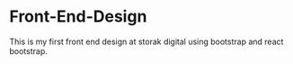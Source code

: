 # Front-End-Design
This is my first front end design at storak digital using bootstrap and react bootstrap.
